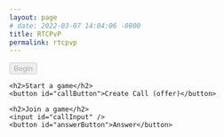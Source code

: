 ```yaml
---
layout: page
# date: 2022-03-07 14:04:06 -0800
title: RTCPvP
permalink: rtcpvp
---
```

<html>
<head>
    <script>
        let markers = {{ site.data.gad | jsonify}};
     </script>
     <script type="module" crossorigin src="/assets/js/index-DWQiP13g.js"></script>
</head>
<body>
    <canvas id="canvas" width="500" height="500"></canvas>
    <button id="startGameButton" disabled> Begin </button>
    
    <h2>Start a game</h2>
    <button id="callButton">Create Call (offer)</button>

    <h2>Join a game</h2>
    <input id="callInput" />
    <button id="answerButton">Answer</button>
  </body>

</html>